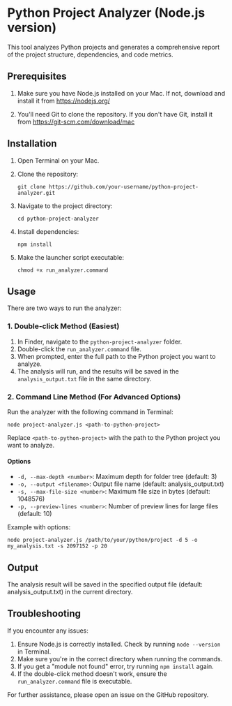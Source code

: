 # Python Project Analyzer (Node.js version)

This tool analyzes Python projects and generates a comprehensive report of the project structure, dependencies, and code metrics.

## Prerequisites

1. Make sure you have Node.js installed on your Mac. If not, download and install it from https://nodejs.org/

2. You'll need Git to clone the repository. If you don't have Git, install it from https://git-scm.com/download/mac

## Installation

1. Open Terminal on your Mac.

2. Clone the repository:
   ```
   git clone https://github.com/your-username/python-project-analyzer.git
   ```

3. Navigate to the project directory:
   ```
   cd python-project-analyzer
   ```

4. Install dependencies:
   ```
   npm install
   ```

5. Make the launcher script executable:
   ```
   chmod +x run_analyzer.command
   ```

## Usage

There are two ways to run the analyzer:

### 1. Double-click Method (Easiest)

1. In Finder, navigate to the `python-project-analyzer` folder.
2. Double-click the `run_analyzer.command` file.
3. When prompted, enter the full path to the Python project you want to analyze.
4. The analysis will run, and the results will be saved in the `analysis_output.txt` file in the same directory.

### 2. Command Line Method (For Advanced Options)

Run the analyzer with the following command in Terminal:

```
node project-analyzer.js <path-to-python-project>
```

Replace `<path-to-python-project>` with the path to the Python project you want to analyze.

#### Options

- `-d, --max-depth <number>`: Maximum depth for folder tree (default: 3)
- `-o, --output <filename>`: Output file name (default: analysis_output.txt)
- `-s, --max-file-size <number>`: Maximum file size in bytes (default: 1048576)
- `-p, --preview-lines <number>`: Number of preview lines for large files (default: 10)

Example with options:

```
node project-analyzer.js /path/to/your/python/project -d 5 -o my_analysis.txt -s 2097152 -p 20
```

## Output

The analysis result will be saved in the specified output file (default: analysis_output.txt) in the current directory.

## Troubleshooting

If you encounter any issues:

1. Ensure Node.js is correctly installed. Check by running `node --version` in Terminal.
2. Make sure you're in the correct directory when running the commands.
3. If you get a "module not found" error, try running `npm install` again.
4. If the double-click method doesn't work, ensure the `run_analyzer.command` file is executable.

For further assistance, please open an issue on the GitHub repository.
